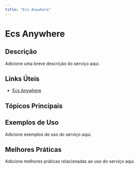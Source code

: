 ```yaml
---
title: "Ecs Anywhere"
---
```


# Ecs Anywhere

## Descrição

Adicione uma breve descrição do serviço aqui.

## Links Úteis

- [Ecs Anywhere](https://docs.aws.amazon.com/AmazonECS/latest/developerguide/ECSAnywhere.html)

## Tópicos Principais



## Exemplos de Uso

Adicione exemplos de uso do serviço aqui.

## Melhores Práticas

Adicione melhores práticas relacionadas ao uso do serviço aqui.
